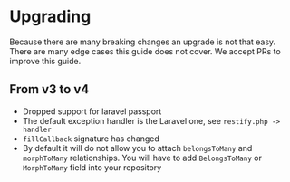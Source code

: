 # Upgrading

Because there are many breaking changes an upgrade is not that easy. There are many edge cases this guide does not cover. We accept PRs to improve this guide.

## From v3 to v4

- Dropped support for laravel passport
- The default exception handler is the Laravel one, see `restify.php -> handler`
- `fillCallback` signature has changed
- By default it will do not allow you to attach `belongsToMany` and `morphToMany` relationships. You will have to add `BelongsToMany` or `MorphToMany` field into your repository

